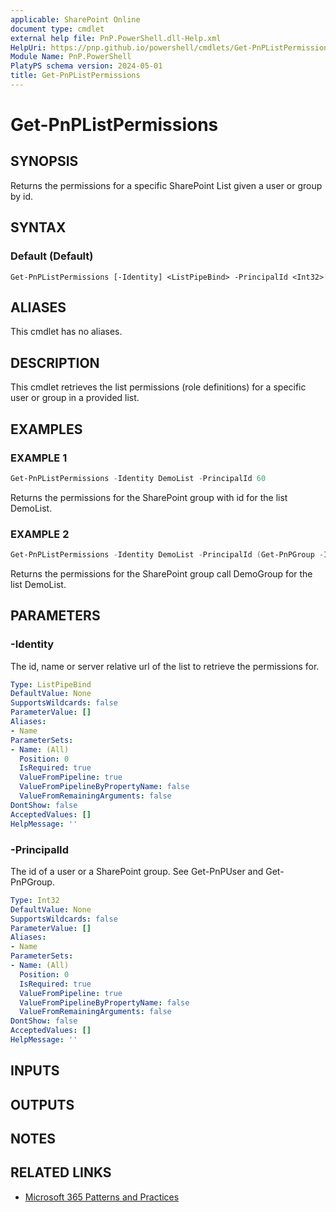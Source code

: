 ```yaml
---
applicable: SharePoint Online
document type: cmdlet
external help file: PnP.PowerShell.dll-Help.xml
HelpUri: https://pnp.github.io/powershell/cmdlets/Get-PnPListPermissions.html
Module Name: PnP.PowerShell
PlatyPS schema version: 2024-05-01
title: Get-PnPListPermissions
---
```


# Get-PnPListPermissions

## SYNOPSIS

Returns the permissions for a specific SharePoint List given a user or group by id.

## SYNTAX

### Default (Default)

```
Get-PnPListPermissions [-Identity] <ListPipeBind> -PrincipalId <Int32>
```

## ALIASES

This cmdlet has no aliases.

## DESCRIPTION

This cmdlet retrieves the list permissions (role definitions) for a specific user or group in a provided list.

## EXAMPLES

### EXAMPLE 1

```powershell
Get-PnPListPermissions -Identity DemoList -PrincipalId 60
```

Returns the permissions for the SharePoint group with id for the list DemoList.

### EXAMPLE 2

```powershell
Get-PnPListPermissions -Identity DemoList -PrincipalId (Get-PnPGroup -Identity DemoGroup).Id
```

Returns the permissions for the SharePoint group call DemoGroup for the list DemoList.

## PARAMETERS

### -Identity

The id, name or server relative url of the list to retrieve the permissions for.

```yaml
Type: ListPipeBind
DefaultValue: None
SupportsWildcards: false
ParameterValue: []
Aliases:
- Name
ParameterSets:
- Name: (All)
  Position: 0
  IsRequired: true
  ValueFromPipeline: true
  ValueFromPipelineByPropertyName: false
  ValueFromRemainingArguments: false
DontShow: false
AcceptedValues: []
HelpMessage: ''
```

### -PrincipalId

The id of a user or a SharePoint group. See Get-PnPUser and Get-PnPGroup.

```yaml
Type: Int32
DefaultValue: None
SupportsWildcards: false
ParameterValue: []
Aliases:
- Name
ParameterSets:
- Name: (All)
  Position: 0
  IsRequired: true
  ValueFromPipeline: true
  ValueFromPipelineByPropertyName: false
  ValueFromRemainingArguments: false
DontShow: false
AcceptedValues: []
HelpMessage: ''
```

## INPUTS

## OUTPUTS

## NOTES

## RELATED LINKS

- [Microsoft 365 Patterns and Practices](https://aka.ms/m365pnp)
